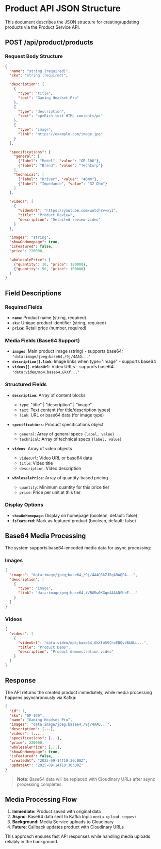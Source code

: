 # Product API JSON Structure

This document describes the JSON structure for creating/updating products via the Product Service API.

## POST /api/product/products

### Request Body Structure

```json
{
  "name": "string (required)",
  "sku": "string (required)",

  "description": [
    {
      "type": "title",
      "text": "Gaming Headset Pro"
    },
    {
      "type": "description",
      "text": "<p>Rich text HTML content</p>"
    },
    {
      "type": "image",
      "link": "https://example.com/image.jpg"
    }
  ],

  "specifications": {
    "general": [
      {"label": "Model", "value": "GP-100"},
      {"label": "Brand", "value": "TechCorp"}
    ],
    "technical": [
      {"label": "Driver", "value": "40mm"},
      {"label": "Impedance", "value": "32 Ohm"}
    ]
  },

  "videos": [
    {
      "videoUrl": "https://youtube.com/watch?v=xyz",
      "title": "Product Review",
      "description": "Detailed review video"
    }
  ],

  "images": "string",
  "showOnHomepage": true,
  "isFeatured": false,
  "price": 220000,

  "wholesalePrice": [
    {"quantity": 10, "price": 180000},
    {"quantity": 50, "price": 160000}
  ]
}
```

## Field Descriptions

### Required Fields
- **`name`**: Product name (string, required)
- **`sku`**: Unique product identifier (string, required)
- **`price`**: Retail price (number, required)

### Media Fields (Base64 Support)
- **`images`**: Main product image (string) - supports base64: `"data:image/jpeg;base64,/9j/4AAQ..."`
- **`description[].link`**: Image links when type="image" - supports base64
- **`videos[].videoUrl`**: Video URLs - supports base64: `"data:video/mp4;base64,GkXf..."`

### Structured Fields
- **`description`**: Array of content blocks
  - `type`: "title" | "description" | "image"
  - `text`: Text content (for title/description types)
  - `link`: URL or base64 data (for image type)

- **`specifications`**: Product specifications object
  - `general`: Array of general specs `{label, value}`
  - `technical`: Array of technical specs `{label, value}`

- **`videos`**: Array of video objects
  - `videoUrl`: Video URL or base64 data
  - `title`: Video title
  - `description`: Video description

- **`wholesalePrice`**: Array of quantity-based pricing
  - `quantity`: Minimum quantity for this price tier
  - `price`: Price per unit at this tier

### Display Options
- **`showOnHomepage`**: Display on homepage (boolean, default: false)
- **`isFeatured`**: Mark as featured product (boolean, default: false)

## Base64 Media Processing

The system supports base64-encoded media data for async processing:

### Images
```json
{
  "images": "data:image/jpeg;base64,/9j/4AAQSkZJRgABAQEA...",
  "description": [
    {
      "type": "image",
      "link": "data:image/png;base64,iVBORw0KGgoAAAANSUhE..."
    }
  ]
}
```

### Videos
```json
{
  "videos": [
    {
      "videoUrl": "data:video/mp4;base64,GkXfo59ChoEBQveBAULu...",
      "title": "Product Demo",
      "description": "Product demonstration video"
    }
  ]
}
```

## Response

The API returns the created product immediately, while media processing happens asynchronously via Kafka:

```json
{
  "id": 1,
  "sku": "GP-100",
  "name": "Gaming Headset Pro",
  "images": "data:image/jpeg;base64,/9j/4AAQ...",
  "description": [...],
  "videos": [...],
  "specifications": {...},
  "price": 220000,
  "wholesalePrice": [...],
  "showOnHomepage": true,
  "isFeatured": false,
  "createdAt": "2025-09-14T10:30:00Z",
  "updateAt": "2025-09-14T10:30:00Z"
}
```

> **Note**: Base64 data will be replaced with Cloudinary URLs after async processing completes.

## Media Processing Flow

1. **Immediate**: Product saved with original data
2. **Async**: Base64 data sent to Kafka topic `media-upload-request`
3. **Background**: Media Service uploads to Cloudinary
4. **Future**: Callback updates product with Cloudinary URLs

This approach ensures fast API responses while handling media uploads reliably in the background.